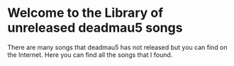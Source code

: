 ﻿# Welcome to the Library of unreleased deadmau5 songs

There are many songs that deadmau5 has not released but you can find on the Internet. Here you can find all the songs that I found.

